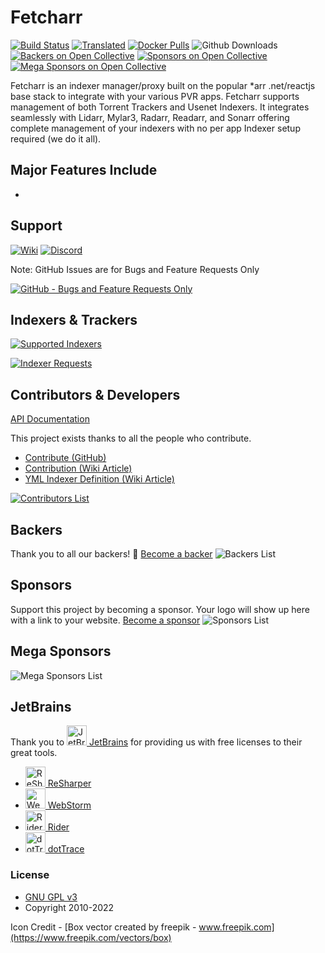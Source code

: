 # Fetcharr

[![Build Status](https://dev.azure.com/Fetcharr/Fetcharr/_apis/build/status/Fetcharr.Fetcharr?branchName=develop)](https://dev.azure.com/Fetcharr/Fetcharr/_build/latest?definitionId=1&branchName=develop)
[![Translated](https://translate.servarr.com/widgets/servarr/-/Fetcharr/svg-badge.svg)](https://translate.servarr.com/engage/Fetcharr/?utm_source=widget)
[![Docker Pulls](https://img.shields.io/docker/pulls/hotio/Fetcharr.svg)](https://wiki.servarr.com/Fetcharr/installation/docker)
![Github Downloads](https://img.shields.io/github/downloads/Fetcharr/Fetcharr/total.svg)
[![Backers on Open Collective](https://opencollective.com/Fetcharr/backers/badge.svg)](#backers)
[![Sponsors on Open Collective](https://opencollective.com/Fetcharr/sponsors/badge.svg)](#sponsors)
[![Mega Sponsors on Open Collective](https://opencollective.com/Fetcharr/megasponsors/badge.svg)](#mega-sponsors)

Fetcharr is an indexer manager/proxy built on the popular \*arr .net/reactjs base stack to integrate with your various PVR apps. Fetcharr supports management of both Torrent Trackers and Usenet Indexers. It integrates seamlessly with Lidarr, Mylar3, Radarr, Readarr, and Sonarr offering complete management of your indexers with no per app Indexer setup required (we do it all).

## Major Features Include

- 

## Support

[![Wiki](https://img.shields.io/badge/servarr-wiki-181717.svg?maxAge=60)](https://wiki.servarr.com/Fetcharr)
[![Discord](https://img.shields.io/badge/discord-chat-7289DA.svg?maxAge=60)](https://Fetcharr.com/discord)

Note: GitHub Issues are for Bugs and Feature Requests Only

[![GitHub - Bugs and Feature Requests Only](https://img.shields.io/badge/github-issues-red.svg?maxAge=60)](https://github.com/Fetcharr/Fetcharr/issues)

## Indexers & Trackers

[![Supported Indexers](https://img.shields.io/badge/Supported%20Indexers-View%20all%20currently%20supported%20indexers%20%26%20trackers-important)](https://wiki.servarr.com/en/Fetcharr/supported-indexers)

[![Indexer Requests](https://img.shields.io/badge/Indexer%20Requests-Create%20and%20view%20existing%20requests%20for%20trackers%20and%20indexers-informational)](https://requests.Fetcharr.com)

## Contributors & Developers

[API Documentation](https://Fetcharr.com/docs/api/)

This project exists thanks to all the people who contribute.

- [Contribute (GitHub)](CONTRIBUTING.md)
- [Contribution (Wiki Article)](https://wiki.servarr.com/Fetcharr/contributing)
- [YML Indexer Definition (Wiki Article)](https://wiki.servarr.com/Fetcharr/cardigann-yml-definition)

[![Contributors List](https://opencollective.com/Fetcharr/contributors.svg?width=890&button=false)](https://github.com/Fetcharr/Fetcharr/graphs/contributors)

## Backers

Thank you to all our backers! 🙏 [Become a backer](https://opencollective.com/Fetcharr#backer)
![Backers List](https://opencollective.com/Fetcharr/backers.svg?width=890)

## Sponsors

Support this project by becoming a sponsor. Your logo will show up here with a link to your website. [Become a sponsor](https://opencollective.com/Fetcharr#sponsor)
![Sponsors List](https://opencollective.com/Fetcharr/sponsors.svg?width=890)

## Mega Sponsors

![Mega Sponsors List](https://opencollective.com/Fetcharr/tiers/mega-sponsor.svg?width=890)

## JetBrains

Thank you to [<img src="/Logo/jetbrains.svg" alt="JetBrains" width="32"> JetBrains](http://www.jetbrains.com/) for providing us with free licenses to their great tools.

- [<img src="/Logo/resharper.svg" alt="ReSharper" width="32"> ReSharper](http://www.jetbrains.com/resharper/)
- [<img src="/Logo/webstorm.svg" alt="WebStorm" width="32"> WebStorm](http://www.jetbrains.com/webstorm/)
- [<img src="/Logo/rider.svg" alt="Rider" width="32"> Rider](http://www.jetbrains.com/rider/)
- [<img src="/Logo/dottrace.svg" alt="dotTrace" width="32"> dotTrace](http://www.jetbrains.com/dottrace/)

### License

- [GNU GPL v3](http://www.gnu.org/licenses/gpl.html)
- Copyright 2010-2022

Icon Credit - [Box vector created by freepik - www.freepik.com](https://www.freepik.com/vectors/box)
